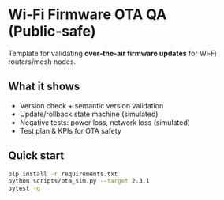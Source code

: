 # Wi‑Fi Firmware OTA QA (Public‑safe)

Template for validating **over‑the‑air firmware updates** for Wi‑Fi routers/mesh nodes.

## What it shows
- Version check + semantic version validation
- Update/rollback state machine (simulated)
- Negative tests: power loss, network loss (simulated)
- Test plan & KPIs for OTA safety

## Quick start
```bash
pip install -r requirements.txt
python scripts/ota_sim.py --target 2.3.1
pytest -q
```
